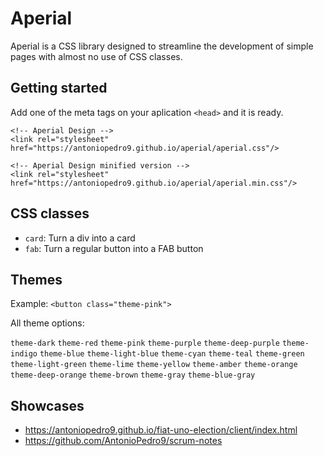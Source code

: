 # Aperial

Aperial is a CSS library designed to streamline the development of simple pages with almost no use of CSS classes.

## Getting started

Add one of the meta tags on your aplication `<head>` and it is ready.

```
<!-- Aperial Design -->
<link rel="stylesheet" href="https://antoniopedro9.github.io/aperial/aperial.css"/>
```

```
<!-- Aperial Design minified version -->
<link rel="stylesheet" href="https://antoniopedro9.github.io/aperial/aperial.min.css"/>
```

## CSS classes

- `card`: Turn a div into a card
- `fab`: Turn a regular button into a FAB button

## Themes

Example: `<button class="theme-pink">`

All theme options:

`theme-dark`
`theme-red`
`theme-pink`
`theme-purple`
`theme-deep-purple`
`theme-indigo`
`theme-blue`
`theme-light-blue`
`theme-cyan`
`theme-teal`
`theme-green`
`theme-light-green`
`theme-lime`
`theme-yellow`
`theme-amber`
`theme-orange`
`theme-deep-orange`
`theme-brown`
`theme-gray`
`theme-blue-gray`

## Showcases

- https://antoniopedro9.github.io/fiat-uno-election/client/index.html
- https://github.com/AntonioPedro9/scrum-notes
